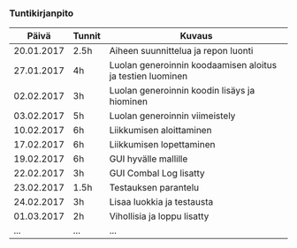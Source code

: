 ### Tuntikirjanpito
Päivä | Tunnit | Kuvaus
--------------- | ----- | ------
20.01.2017 | 2.5h | Aiheen suunnittelua ja repon luonti
27.01.2017 | 4h | Luolan generoinnin koodaamisen aloitus ja testien luominen
02.02.2017 | 3h | Luolan generoinnin koodin lisäys ja hiominen
03.02.2017 | 5h | Luolan generoinnin viimeistely
10.02.2017 | 6h | Liikkumisen aloittaminen
17.02.2017 | 6h | Liikkumisen lopettaminen
19.02.2017 | 6h | GUI hyvälle mallille
22.02.2017 | 3h | GUI Combal Log lisatty
23.02.2017 | 1.5h | Testauksen parantelu
24.02.2017 | 3h | Lisaa luokkia ja testausta
01.03.2017 | 2h | Vihollisia ja loppu lisatty
... | ... | ...
